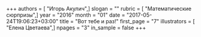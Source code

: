 +++
authors = [ "Игорь Акулич",]
slogan = ""
rubric = [ "Математические сюрпризы",]
year = "2016"
month = "01"
date = "2017-05-24T19:06:23+03:00"
title = "Вот тебе и раз!"
first_page = "7"
illustrators = [ "Елена Цветаева",]
npages = "3"
in_sample = false
+++

